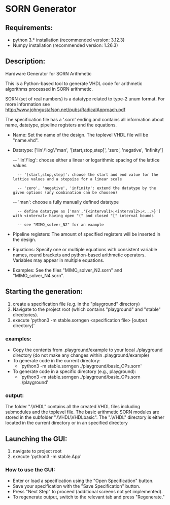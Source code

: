 # SORN Generator
## Requirements:
- python 3.* installation (recommended version: 3.12.3)
- Numpy installation (recommended version: 1.26.3)

## Description:
Hardware Generator for SORN Arithmetic

This is a Python-based tool to generate VHDL code for arithmetic algorithms processed in SORN arithmetic.

SORN (set of real numbers) is a datatype related to type-2 unum format. For more information see http://www.johngustafson.net/pubs/RadicalApproach.pdf

The specification file has a '.sorn' ending and contains all information about name, datatype, pipeline registers and the equations.

- Name: Set the name of the design. The toplevel VHDL file will be "name.vhd".

- Datatype: ['lin'/'log'/'man', '[start,stop,step]', 'zero', 'negative', 'infinity']

	-- 'lin'/'log': choose either a linear or logarithmic spacing of the lattice values

		-- '[start,stop,step]': choose the start and end value for the lattice values and a stepsize for a linear scale 

		-- 'zero', 'negative', 'infinity': extend the datatype by the given options (any combination can be choosen)
		
	-- 'man': choose a fully manually defined datatype
	
		-- define datatype as ['man','{<interval1>;<interval2>;<...>}'] with <interval> having open "(" and closed "[" interval bounds

		-- see "MIMO_solver_N2" for an example
	
- Pipeline registers: The amount of specified registers will be inserted in the design.

- Equations: Specify one or multiple equations with consistent variable names, round brackets and python-based arithmetic operators. Variables may appear in multiple equations.

- Examples: See the files "MIMO_solver_N2.sorn" and "MIMO_solver_N4.sorn".

## Starting the generation:
1. create a specification file (e.g. in the "playground" directory)
2. Navigate to the project root (which contains "playground" and "stable" directories).
3. execute 'python3 -m stable.sorngen \<specification file> \[output directory]'

### examples: 
- Copy the contents from .playground/example to your local ./playground directory (do not make any changes within .playground/example)
- To generate code in the current directory: 
  - 'python3 -m stable.sorngen ./playground/basic_OPs.sorn'
- To generate code in a specific directory (e.g., playground):
  - 'python3 -m stable.sorngen ./playground/basic_OPs.sorn ./playground'

### output:
The folder ".\VHDL" contains all the created VHDL files including submodules and the toplevel file. The basic arithmetic SORN modules are stored in the subfolder ".\VHDL\VHDLbasic".
The ".\VHDL" directory is either located in the current directory or in an specified directory

## Launching the GUI:
1. navigate to project root
2. execute 'python3 -m stable.App'

### How to use the GUI:
- Enter or load a specification using the "Open Specification" button.
- Save your specification with the "Save Specification" button.
- Press "Next Step" to proceed (additional screens not yet implemented).
- To regenerate output, switch to the relevant tab and press "Regenerate."